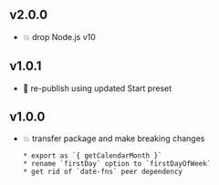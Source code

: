 ## v2.0.0

* 💥 drop Node.js v10

## v1.0.1

* 🐞 re-publish using updated Start preset

## v1.0.0

* 💥 transfer package and make breaking changes

  ```
  * export as `{ getCalendarMonth }`
  * rename `firstDay` option to `firstDayOfWeek`
  * get rid of `date-fns` peer dependency
  ```
